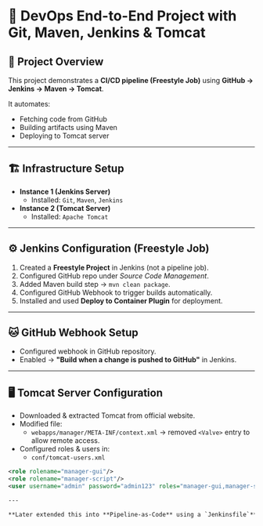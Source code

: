 # 🚀 DevOps End-to-End Project with Git, Maven, Jenkins & Tomcat

## 📌 Project Overview  
This project demonstrates a **CI/CD pipeline (Freestyle Job)** using **GitHub → Jenkins → Maven → Tomcat**.  

It automates:  
- Fetching code from GitHub  
- Building artifacts using Maven  
- Deploying to Tomcat server


---

## 🏗️ Infrastructure Setup  
- **Instance 1 (Jenkins Server)**  
  - Installed: `Git`, `Maven`, `Jenkins`  
- **Instance 2 (Tomcat Server)**  
  - Installed: `Apache Tomcat`

---

## ⚙️ Jenkins Configuration (Freestyle Job)  
1. Created a **Freestyle Project** in Jenkins (not a pipeline job).  
2. Configured GitHub repo under *Source Code Management*.  
3. Added Maven build step → `mvn clean package`.  
4. Configured GitHub Webhook to trigger builds automatically.  
5. Installed and used **Deploy to Container Plugin** for deployment.  


---

## 🐱 GitHub Webhook Setup  
- Configured webhook in GitHub repository.  
- Enabled → **"Build when a change is pushed to GitHub"** in Jenkins.  

---

## 🖥️ Tomcat Server Configuration  
- Downloaded & extracted Tomcat from official website.  
- Modified file:  
  - `webapps/manager/META-INF/context.xml` → removed `<Valve>` entry to allow remote access.  
- Configured roles & users in:  
  - `conf/tomcat-users.xml`  

```xml
<role rolename="manager-gui"/>
<role rolename="manager-script"/>
<user username="admin" password="admin123" roles="manager-gui,manager-script"/>

---

**Later extended this into **Pipeline-as-Code** using a `Jenkinsfile`**
